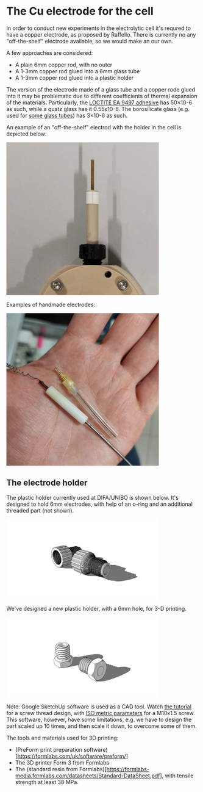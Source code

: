 # The Cu electrode for the cell
In order to conduct new experiments in the electrolytic cell it's requred to have a copper electrode, as proposed by Raffello. There is currently no any "off-the-shelf" electrode available, so we would make an our own.

A few approaches are considered:
* A plain 6mm copper rod, with no outer
* A 1-3mm copper rod glued into a 6mm glass tube
* A 1-3mm copper rod glued into a plastic holder

The version of the electrode made of a glass tube and a copper rode glued into it may be problematic due to different coefficients of thermal expansion of the materials. Particularly, the [LOCTITE EA 9497 adhesive](https://datasheets.tdx.henkel.com/LOCTITE-EA-9497-en_GL.pdf) has 50×10-6 as such, while a quatz glass has it 0.55x10-6. The borosilicate glass (e.g. used for [some glass tubes](https://it.aliexpress.com/item/32899234262.htm)) has 3×10-6 as such.

An example of an "off-the-shelf" electrod with the holder in the cell is depicted below:

<img alt="An elecrode in the cell" src="/img/20241014_110920.jpg" width=400px>

Examples of handmade electrodes:

<img alt="Two examples of handmade electrodes" src="/img/20241014_114330.jpg" width=400px>


## The electrode holder

The plastic holder currently used at DIFA/UNIBO is shown below. It's designed to hold 6mm electrodes, with help of an o-ring and an additional threaded part (not shown).

<img alt="The sketch of the condenser" src="/img/2024-10-09 - Electrode Holder from DIFA.png" width=400px>

We've designed a new plastic holder, with a 6mm hole, for 3-D printing.

<img alt="The sketch of the condenser" src="/img/2024-10-11 - Electrode Holder.png" width=400px>

Note: Google SketchUp software is used as a CAD tool. Watch [the tutorial](https://www.youtube.com/watch?v=k8AC5LNMo-g) for a screw thread design, with [ISO metric parameters](https://en.wikipedia.org/wiki/ISO_metric_screw_thread) for a M10x1.5 screw. This software, however, have some limitations, e.g. we have to design the part scaled up 10 times, and then scale it down, to overcome some of them. 

The tools and materials used for 3D printing:
* (PreForm print preparation software)[https://formlabs.com/uk/software/preform/]
* The 3D printer Form 3 from Formlabs
* The (standard resin from Formlabs)[https://formlabs-media.formlabs.com/datasheets/Standard-DataSheet.pdf], with tensile strength at least 38 MPa.

